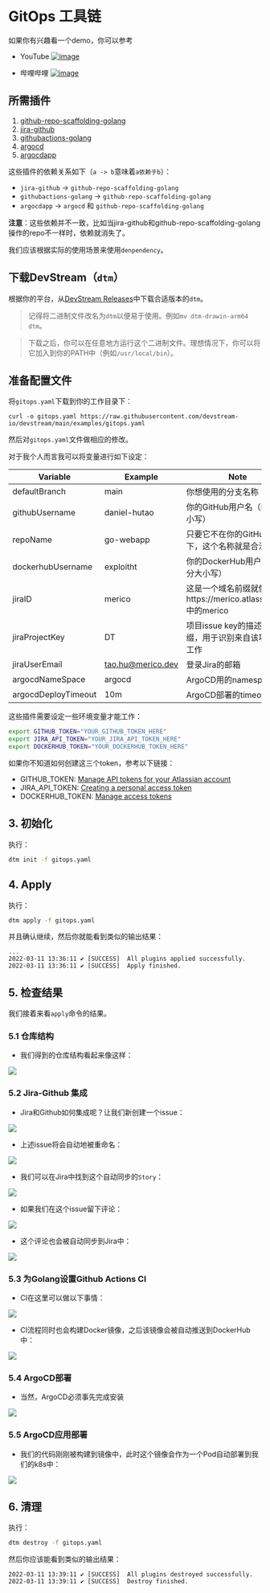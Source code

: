 # GitOps 工具链

如果你有兴趣看一个demo，你可以参考
- YouTube
[![image](https://user-images.githubusercontent.com/41871212/174718332-03c448a8-0e6d-439f-b769-cd762b4272df.png)](https://www.youtube.com/watch?v=q7TK3vFr1kg)

- 哔哩哔哩
[![image](https://user-images.githubusercontent.com/41871212/174718740-65570217-830d-4b03-b8c9-6ea82bf6ad00.png)](https://www.bilibili.com/video/BV1W3411P7oW/)

## 所需插件

1. [github-repo-scaffolding-golang](../plugins/github-repo-scaffolding-golang.md)
2. [jira-github](../plugins/jira-github-integ.md)
3. [githubactions-golang](../plugins/githubactions-golang.md)
4. [argocd](../plugins/argocd.md)
5. [argocdapp](../plugins/argocdapp.md)

这些插件的依赖关系如下（`a -> b`意味着`a依赖于b`）：

- `jira-github` -> `github-repo-scaffolding-golang`
- `githubactions-golang` -> `github-repo-scaffolding-golang`
- `argocdapp` -> `argocd` 和 `github-repo-scaffolding-golang`

**注意**：这些依赖并不一致，比如当jira-github和github-repo-scaffolding-golang操作的repo不一样时，依赖就消失了。

我们应该根据实际的使用场景来使用`denpendency`。

## 下载DevStream（`dtm`）

根据你的平台，从[DevStream Releases](https://github.com/devstream-io/devstream/releases)中下载合适版本的`dtm`。

> 记得将二进制文件改名为`dtm`以便易于使用。例如`mv dtm-drawin-arm64 dtm`。

> 下载之后，你可以在任意地方运行这个二进制文件。理想情况下，你可以将它加入到你的PATH中（例如`/usr/local/bin`）。

## 准备配置文件

将`gitops.yaml`下载到你的工作目录下：

```shell
curl -o gitops.yaml https://raw.githubusercontent.com/devstream-io/devstream/main/examples/gitops.yaml
```

然后对`gitops.yaml`文件做相应的修改。

对于我个人而言我可以将变量进行如下设定：

| Variable                       | Example           | Note                                                         |
| ------------------------------ | ----------------- | ------------------------------------------------------------ |
| defaultBranch                  | main              | 你想使用的分支名称 |
| githubUsername                 | daniel-hutao      | 你的GitHub用户名（区分大小写） |
| repoName                       | go-webapp         | 只要它不在你的GitHub账户下，这个名称就是合法的 |
| dockerhubUsername              | exploitht         | 你的DockerHub用户名（区分大小写） |
| jiraID                         | merico            | 这是一个域名前缀就像https://merico.atlassian.net中的merico |
| jiraProjectKey                 | DT                | 项目issue key的描述性前缀，用于识别来自该项目的工作 |
| jiraUserEmail                  | tao.hu@merico.dev | 登录Jira的邮箱 |
| argocdNameSpace                | argocd            | ArgoCD用的namespace |
| argocdDeployTimeout            | 10m               | ArgoCD部署的timeout时长 |

这些插件需要设定一些环境变量才能工作：

```bash
export GITHUB_TOKEN="YOUR_GITHUB_TOKEN_HERE"
export JIRA_API_TOKEN="YOUR_JIRA_API_TOKEN_HERE"
export DOCKERHUB_TOKEN="YOUR_DOCKERHUB_TOKEN_HERE"
```

如果你不知道如何创建这三个token，参考以下链接：

- GITHUB_TOKEN: [Manage API tokens for your Atlassian account](https://docs.github.com/en/authentication/keeping-your-account-and-data-secure/creating-a-personal-access-token)
- JIRA_API_TOKEN: [Creating a personal access token](https://support.atlassian.com/atlassian-account/docs/manage-api-tokens-for-your-atlassian-account/)
- DOCKERHUB_TOKEN: [Manage access tokens](https://docs.docker.com/docker-hub/access-tokens/)


## 3. 初始化

执行：

```bash
dtm init -f gitops.yaml
```

## 4. Apply

执行：

```bash
dtm apply -f gitops.yaml
```

并且确认继续，然后你就能看到类似的输出结果：

```
...
2022-03-11 13:36:11 ✔ [SUCCESS]  All plugins applied successfully.
2022-03-11 13:36:11 ✔ [SUCCESS]  Apply finished.
```

## 5. 检查结果

我们接着来看`apply`命令的结果。

### 5.1 仓库结构

- 我们得到的仓库结构看起来像这样：

![](a.png)

### 5.2 Jira-Github 集成

- Jira和Github如何集成呢？让我们新创建一个issue：

![](b.png)

- 上述issue将会自动地被重命名：

![](c.png)

- 我们可以在Jira中找到这个自动同步的`Story`：

![](d.png)

- 如果我们在这个issue留下评论：

![](d1.png)

- 这个评论也会被自动同步到Jira中：

![](e.png)

### 5.3 为Golang设置Github Actions CI

- CI在这里可以做以下事情：

![](f.png)

- CI流程同时也会构建Docker镜像，之后该镜像会被自动推送到DockerHub中：

![](g.png)

### 5.4 ArgoCD部署

- 当然，ArgoCD必须事先完成安装

![](h.png)

### 5.5 ArgoCD应用部署

- 我们的代码刚刚被构建到镜像中，此时这个镜像会作为一个Pod自动部署到我们的k8s中：

![](i.png)

## 6. 清理

执行：

```bash
dtm destroy -f gitops.yaml
```

然后你应该能看到类似的输出结果：

```
2022-03-11 13:39:11 ✔ [SUCCESS]  All plugins destroyed successfully.
2022-03-11 13:39:11 ✔ [SUCCESS]  Destroy finished.
```

<!-- todo -->
